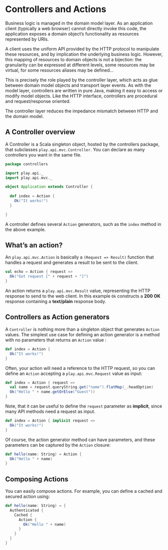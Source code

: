 # Controllers and Actions

Business logic is managed in the domain model layer. As an application client (typically a web browser) cannot directly invoke this code, the application exposes a domain object’s functionality as resources represented by URIs.

A client uses the uniform API provided by the HTTP protocol to manipulate these resources, and by implication the underlying business logic. However, this mapping of resources to domain objects is not a bijection: the granularity can be expressed at different levels, some resources may be virtual, for some resources aliases may be defined…

This is precisely the role played by the controller layer, which acts as glue between domain model objects and transport layer events. As with the model layer, controllers are written in pure Java, making it easy to access or modify model objects. Like the HTTP interface, controllers are procedural and request/response oriented.

The controller layer reduces the impedance mismatch between HTTP and the domain model.

## A Controller overview

A Controller is a Scala singleton object, hosted by the controllers package, that subclasses `play.api.mvc.Controller`. You can declare as many controllers you want in the same file.

```scala
package controllers

import play.api._
import play.api.mvc._

object Application extends Controller {
  
  def index = Action {
    Ok("It works!")
  }

}
```

A controller defines several `Action` generators, such as the `index` method in the above example.

## What’s an action?

An `play.api.mvc.Action` is basically a `(Request => Result)` function that handles a request and generates a result to be sent to the client.

```scala
val echo = Action { request =>
  Ok("Got request [" + request + "]")
}
```

An action returns a `play.api.mvc.Result` value, representing the HTTP response to send to the web client. In this example `Ok` constructs a **200 OK** response containing a **text/plain** response body.

## Controllers as Action generators

A `Controller` is nothing more than a singleton object that generates `Action` values. The simplest use case for defining an action generator is a method with no parameters that returns an `Action` value	:

```scala
def index = Action {
  Ok("It works!")
}
```

Often, your action will need a reference to the HTTP request, so you can define an `Action` accepting a `play.api.mvc.Request` value as input:

```scala
def index = Action { request =>
  val name = request.queryString.get("name").flatMap(_.headOption)
  Ok("Hello " + name.getOrElse("Guest"))
}
```

Note, that it can be useful to define the `request` parameter as **implicit**, since many API methods need a request as input.

```scala
def index = Action { implicit request =>
  Ok("It works!")
}
```

Of course, the action generator method can have parameters, and these parameters can be captured by the `Action` closure:

```scala
def hello(name: String) = Action {
  Ok("Hello " + name)
}
```

## Composing Actions

You can easily compose actions. For example, you can define a cached and secured action using:

```scala
def hello(name: String) = {
  Authenticated {
    Cached {
      Action {
        Ok("Hello " + name)
      }
    }      
  }
}
```



